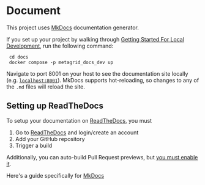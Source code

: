 # Document

This project uses [MkDocs](https://www.mkdocs.org/) documentation generator.

If you set up your project by walking through [Getting Started For Local Development](getting_started_local.md), run the following command:

     cd docs
     docker compose -p metagrid_docs_dev up

Navigate to port 8001 on your host to see the documentation site locally (e.g. [`localhost:8001`](http://localhost:8001/)).
MkDocs supports hot-reloading, so changes to any of the `.md` files will reload the site.

## Setting up ReadTheDocs

To setup your documentation on [ReadTheDocs](https://readthedocs.org/), you must

1. Go to [ReadTheDocs](https://readthedocs.org/) and login/create an account
2. Add your GitHub repository
3. Trigger a build

Additionally, you can auto-build Pull Request previews, but [you must enable it](https://docs.readthedocs.io/en/latest/guides/autobuild-docs-for-pull-requests.html#autobuild-documentation-for-pull-requests).

Here's a guide specifically for [MkDocs](https://www.mkdocs.org/user-guide/deploying-your-docs/#read-the-docs)
